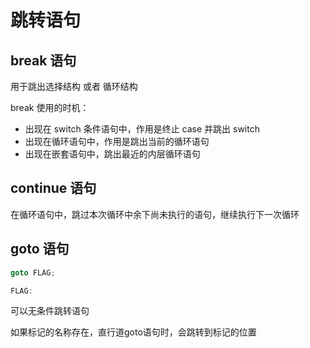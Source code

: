 # 跳转语句

## break 语句&#x20;

用于跳出选择结构 或者 循环结构

break 使用的时机：

* 出现在 switch 条件语句中，作用是终止 case 并跳出 switch
* 出现在循环语句中，作用是跳出当前的循环语句
* 出现在嵌套语句中，跳出最近的内层循环语句

## continue 语句

在循环语句中，跳过本次循环中余下尚未执行的语句，继续执行下一次循环

## goto 语句

```cpp
goto FLAG;

FLAG:

```

可以无条件跳转语句

如果标记的名称存在，直行道goto语句时，会跳转到标记的位置

